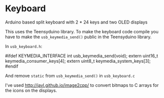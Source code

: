 # Keyboard
Arduino based split keyboard with 2 * 24 keys and two OLED displays

This uses the Teensyduino library. To make the keyboard code compile you
have to make the `usb_keymedia_send()` public in the Teensyduino library.

In `usb_keyboard.h`:

   #ifdef KEYMEDIA_INTERFACE
   int usb_keymedia_send(void);
   extern uint16_t keymedia_consumer_keys[4];
   extern uint8_t keymedia_system_keys[3];
   #endif

And remove `static` from `usb_keymedia_send()` in `usb_keyboard.c` 

I've used http://javl.github.io/image2cpp/ to convert bitmaps to C arrays
for the icons on the displays.
